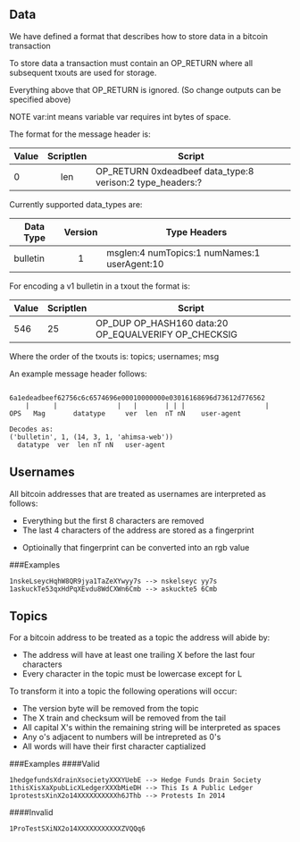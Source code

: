 Data
----
We have defined a format that describes how to store data in a bitcoin transaction

To store data a transaction must contain an OP_RETURN where all subsequent txouts are used for storage.

Everything above that OP_RETURN is ignored. (So change outputs can be specified above)

NOTE var:int means variable var requires int bytes of space.

The format for the message header is:


| Value | Scriptlen | Script |
|-------|:---------:|--------|
| 0     |   len     | OP_RETURN 0xdeadbeef data_type:8 verison:2 type_headers:? |


Currently supported data_types are:


| Data Type | Version | Type Headers |
|-----------|:-------:|--------------|
| bulletin  |    1    | msglen:4 numTopics:1 numNames:1 userAgent:10 |

For encoding a v1 bulletin in a txout the format is:

| Value | Scriptlen | Script |
|-------|-----------|--------|
| 546   |     25    | OP_DUP OP_HASH160 data:20 OP_EQUALVERIFY OP_CHECKSIG |

Where the order of the txouts is: topics; usernames; msg


An example message header follows:
```

6a1edeadbeef62756c6c6574696e00010000000e03016168696d73612d776562
    |      |               |   |       | | |                    |
OPS   Mag       datatype     ver  len  nT nN    user-agent

Decodes as:
('bulletin', 1, (14, 3, 1, 'ahimsa-web'))
  datatype  ver  len nT nN   user-agent
```



Usernames
----

All bitcoin addresses that are treated as usernames are interpreted as follows:

- Everything but the first 8 characters are removed
- The last 4 characters of the address are stored as a fingerprint
 * Optioinally that fingerprint can be converted into an rgb value


###Examples
```
1nskeLseycHqhW8QR9jya1TaZeXYwyy7s --> nskelseyc yy7s
1askuckTe53qxHdPqXEvdu8WdCXWn6Cmb --> askuckte5 6Cmb
```

Topics
----

For a bitcoin address to be treated as a topic the address will abide by:
- The address will have at least one trailing X before the last four characters 
- Every character in the topic must be lowercase except for L

To transform it into a topic the following operations will occur:
- The version byte will be removed from the topic
- The X train and checksum will be removed from the tail
- All capital X's within the remaining string will be interpreted as spaces
- Any o's adjacent to numbers will be intrepreted as 0's
- All words will have their first character captialized

###Examples
####Valid
```
1hedgefundsXdrainXsocietyXXXYUebE --> Hedge Funds Drain Society
1thisXisXaXpubLicXLedgerXXXbMieDH --> This Is A Public Ledger
1protestsXinX2o14XXXXXXXXXXh6JThb --> Protests In 2014
```
####Invalid
```
1ProTestSXiNX2o14XXXXXXXXXXXZVQQq6
```
